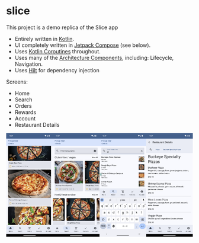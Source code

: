 # slice

This project is a demo replica of the Slice app

* Entirely written in [Kotlin](https://kotlinlang.org/).
* UI completely written in [Jetpack Compose](https://developer.android.com/jetpack/compose) (see below).
* Uses [Kotlin Coroutines](https://kotlinlang.org/docs/reference/coroutines/coroutines-guide.html) throughout.
* Uses many of the [Architecture Components](https://developer.android.com/topic/libraries/architecture/), including: Lifecycle, Navigation.
* Uses [Hilt](https://dagger.dev/hilt/) for dependency injection

Screens:
* Home
* Search
* Orders 
* Rewards
* Account
* Restaurant Details

<table>
<tr>
<img src="screenshots%2Fhome.png" width="25%" height="25%">
<img src="screenshots%2Fsearch.png" width="25%" height="25%">
<img src="screenshots%2Fsearch2.png" width="25%" height="25%">
<img src="screenshots%2Frestaurant_details.png" width="25%" height="25%">
</tr>
</table>
